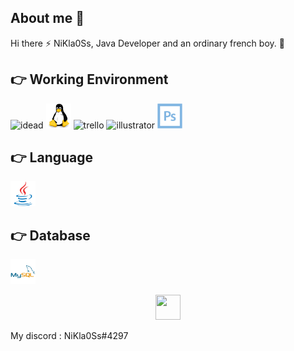 <h2 align="left">About me 🌱</h2>
<p aligne"left">Hi there ⚡  NiKla0Ss, Java Developer and an ordinary french boy. 🍞 </p> 

<h2 align="left">👉 Working Environment</h2>
<p align="left">


<p align="left">
 <img src= "https://upload.wikimedia.org/wikipedia/commons/9/9c/IntelliJ_IDEA_Icon.svg" alt="idead" width="40" height="40"/>
 <img src="https://raw.githubusercontent.com/devicons/devicon/master/icons/linux/linux-original.svg" alt="linux" width="40" height="40"/>
 <img src="https://upload.wikimedia.org/wikipedia/fr/c/c1/Logo_Trello.svg" alt="trello" width="40" height="40"/>
 <img src="https://www.vectorlogo.zone/logos/adobe_illustrator/adobe_illustrator-icon.svg" alt="illustrator" width="40" height="40"/>
 <img src="https://raw.githubusercontent.com/devicons/devicon/master/icons/photoshop/photoshop-line.svg" alt="photoshop" width="40" height="40"/>
 
<h2 align="left">👉 Language</h2>
<p align="left">
  
 <img src="https://raw.githubusercontent.com/devicons/devicon/master/icons/java/java-original.svg" alt="java" width="40" height="40"/> 
  
<h2 align="left">👉 Database</h2>
<p align="left">
  <img src="https://raw.githubusercontent.com/devicons/devicon/master/icons/mysql/mysql-original-wordmark.svg" alt="mysql" width="40" height="40"/> 
 
<p align="center">
<img src="https://upload.wikimedia.org/wikipedia/fr/4/4f/Discord_Logo_sans_texte.svg" width="40" height="40"/> <p>My discord : NiKla0Ss#4297 </p>

  
  




